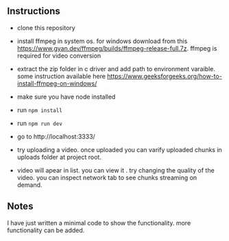 ## Instructions

- clone this repository
- install ffmpeg in system os. for windows download from this https://www.gyan.dev/ffmpeg/builds/ffmpeg-release-full.7z. ffmpeg is required for video conversion
- extract the zip folder in c driver and add path to environment varaible. some instruction available here https://www.geeksforgeeks.org/how-to-install-ffmpeg-on-windows/

- make sure you have node installed
- run `npm install`
- run `npm run dev`
- go to http://localhost:3333/
- try uploading a video. once uploaded you can varify uploaded chunks in uploads folder at project root.
- video will apear in list. you can view it . try changing the quality of the video. you can inspect network tab to see chunks streaming on demand.

## Notes

I have just written a minimal code to show the functionality. more functionality can be added.
